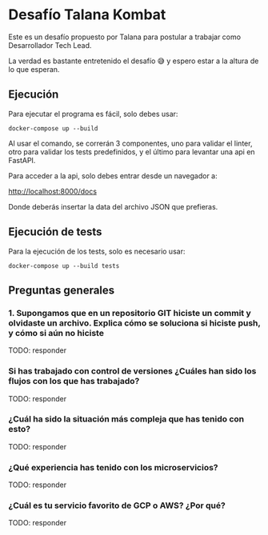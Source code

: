 # Desafío Talana Kombat

Este es un desafío propuesto por Talana para postular a trabajar como Desarrollador Tech Lead.

La verdad es bastante entretenido el desafío 😅 y espero estar a la altura de lo que esperan.

## Ejecución

Para ejecutar el programa es fácil, solo debes usar:

`docker-compose up --build`

Al usar el comando, se correrán 3 componentes, uno para validar el linter, otro para validar los tests predefinidos, y el último para levantar una api en FastAPI.

Para acceder a la api, solo debes entrar desde un navegador a:

<http://localhost:8000/docs>

Donde deberás insertar la data del archivo JSON que prefieras.

## Ejecución de tests

Para la ejecución de los tests, solo es necesario usar:

`docker-compose up --build tests`

## Preguntas generales

### 1. Supongamos que en un repositorio GIT hiciste un commit y olvidaste un archivo. Explica cómo se soluciona si hiciste push, y cómo si aún no hiciste

TODO: responder

### Si has trabajado con control de versiones ¿Cuáles han sido los flujos con los que has trabajado?

TODO: responder

### ¿Cuál ha sido la situación más compleja que has tenido con esto?

TODO: responder

### ¿Qué experiencia has tenido con los microservicios?

TODO: responder

### ¿Cuál es tu servicio favorito de GCP o AWS? ¿Por qué?

TODO: responder
